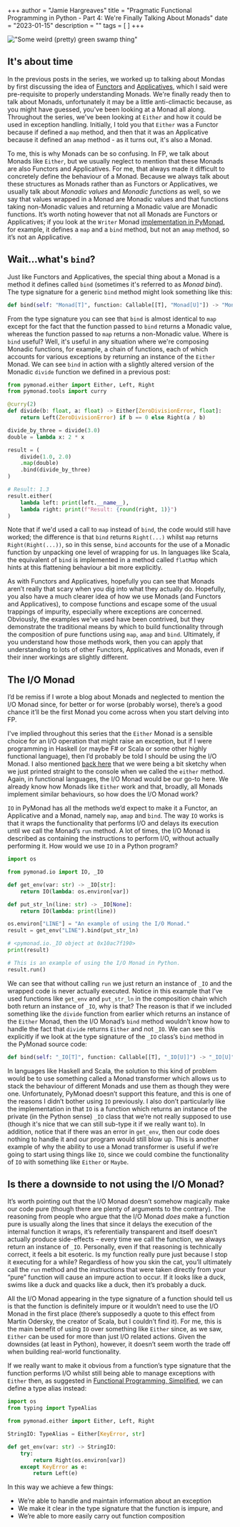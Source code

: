 +++
author = "Jamie Hargreaves"
title = "Pragmatic Functional Programming in Python - Part 4: We're Finally Talking About Monads"
date = "2023-01-15"
description = ""
tags = [
]
+++

!["Some weird (pretty) green swamp thing"](/images/pragmatic_functional_programming/green.jpg)

## It's about time

In the previous posts in the series, we worked up to talking about Mondas by first discussing the idea of [Functors](https://jamiehargreaves.co.uk/posts/pragmatic-functional-programming-in-python-part-2-what-the-hell-is-a-functor/) and [Applicatives](https://jamiehargreaves.co.uk/posts/pragmatic-functional-programming-in-python-part-3-what-the-hell-is-an-applicative/), which I said were pre-requisite to properly understanding Monads. We're finally ready then to talk about Monads, unfortunately it may be a little anti-climactic because, as you might have guessed, you've been looking at a Monad all along. Throughout the series, we've been looking at `Either` and how it could be used in exception handling. Initially, I told you that `Either` was a Functor because if defined a `map` method, and then that it was an Applicative because it defined an `amap` method - as it turns out, it's also a Monad.

To me, this is why Monads can be so confusing. In FP, we talk about Monads like `Either`, but we usually neglect to mention that these Monads are also Functors and Applicatives. For me, that always made it difficult to concretely define the behaviour of a Monad. Because we always talk about these structures as Monads rather than as Functors or Applicatives, we usually talk about *Monadic values* and *Monadic functions* as well, so we say that values wrapped in a Monad are Monadic values and that functions taking non-Monadic values and returning a Monadic value are Monadic functions. It’s worth noting however that not all Monads are Functors or Applicatives; if you look at the `Writer` Monad [implementation in PyMonad](https://github.com/jasondelaat/pymonad/blob/release/pymonad/writer.py), for example, it defines a `map` and a `bind` method, but not an `amap` method, so it’s not an Applicative.

## Wait...what's `bind`?

Just like Functors and Applicatives, the special thing about a Monad is a method it defines called `bind` (sometimes it's referred to as *Monad bind*). The type signature for a generic `bind` method might look something like this:

```python
def bind(self: "Monad[T]", function: Callable[[T], "Monad[U]"]) -> "Monad[U]": ...
```

From the type signature you can see that `bind` is almost identical to `map` except for the fact that the function passed to `bind` returns a Monadic value, whereas the function passed to `map` returns a non-Monadic value. Where is `bind` useful? Well, it's useful in any situation where we're composing Monadic functions, for example, a chain of functions, each of which accounts for various exceptions by returning an instance of the `Either` Monad. We can see `bind` in action with a slightly altered version of the Monadic `divide` function we defined in a previous post:

```python
from pymonad.either import Either, Left, Right
from pymonad.tools import curry

@curry(2)
def divide(b: float, a: float) -> Either[ZeroDivisionError, float]:
    return Left(ZeroDivisionError) if b == 0 else Right(a / b)

divide_by_three = divide(3.0)
double = lambda x: 2 * x

result = (
    divide(1.0, 2.0)
    .map(double)
    .bind(divide_by_three)
)

# Result: 1.3
result.either(
    lambda left: print(left.__name__),
    lambda right: print(f"Result: {round(right, 1)}")
)
```

Note that if we'd used a call to `map` instead of `bind`, the code would still have worked; the difference is that `bind` returns `Right(...)` whilst `map` returns `Right(Right(...))`, so in this sense, `bind` accounts for the use of a Monadic function by unpacking one level of wrapping for us. In languages like Scala, the equivalent of `bind` is implemented in a method called `flatMap` which hints at this flattening behaviour a bit more explicitly.

As with Functors and Applicatives, hopefully you can see that Monads aren’t really that scary when you dig into what they actually do. Hopefully, you also have a much clearer idea of how we use Monads (and Functors and Applicatives), to compose functions and escape some of the usual trappings of impurity, especially where exceptions are concerned. Obviously, the examples we’ve used have been contrived, but they demonstrate the traditional means by which to build functionality through the composition of pure functions using `map`, `amap` and `bind`. Ultimately, if you understand how those methods work, then you can apply that understanding to lots of other Functors, Applicatives and Monads, even if their inner workings are slightly different.

## The I/O Monad

I’d be remiss if I wrote a blog about Monads and neglected to mention the I/O Monad since, for better or for worse (probably worse), there’s a good chance it’ll be the first Monad you come across when you start delving into FP.

I've implied throughout this series that the `Either` Monad is a sensible choice for an I/O operation that might raise an exception, but if I were programming in Haskell (or maybe F# or Scala or some other highly functional language), then I’d probably be told I should be using the I/O Monad. I also mentioned [back here](https://jamiehargreaves.co.uk/posts/pragmatic-functional-programming-in-python-part-2-what-the-hell-is-a-functor/#i-have-this-dream-where-im-trapped-in-a-functor-and-i-cant-get-out-) that we were being a bit sketchy when we just printed straight to the console when we called the `either` method. Again, in functional languages, the I/O Monad would be our go-to here. We already know how Monads like `Either` work and that, broadly, all Monads implement similar behaviours, so how does the I/O Monad work?

`IO` in PyMonad has all the methods we’d expect to make it a Functor, an Applicative and a Monad, namely `map`, `amap` and `bind`. The way `IO` works is that it wraps the functionality that performs I/O and delays its execution until we call the Monad’s `run` method. A lot of times, the I/O Monad is described as containing the instructions to perform I/O, without actually performing it. How would we use `IO` in a Python program?

```python
import os

from pymonad.io import IO, _IO

def get_env(var: str) -> _IO[str]:
    return IO(lambda: os.environ[var])

def put_str_ln(line: str) -> _IO[None]:
    return IO(lambda: print(line))

os.environ["LINE"] = "An example of using the I/O Monad."
result = get_env("LINE").bind(put_str_ln)

# <pymonad.io._IO object at 0x10ac7f190>
print(result)

# This is an example of using the I/O Monad in Python.
result.run()
```

We can see that without calling `run` we just return an instance of `_IO` and the wrapped code is never actually executed. Notice in this example that I’ve used functions like  `get_env` and `put_str_ln` in the composition chain which both return an instance of `_IO`, why is that? The reason is that if we included something like the `divide` function from earlier which returns an instance of the `Either` Monad, then the I/O Monad’s `bind` method wouldn’t know how to handle the fact that `divide` returns `Either` and not `_IO`. We can see this explicitly if we look at the type signature of the `_IO` class’s `bind` method in the PyMonad source code:

```python
def bind(self: "_IO[T]", function: Callable[[T], "_IO[U]]") -> "_IO[U]": ...
```

In languages like Haskell and Scala, the solution to this kind of problem would be to use something called a Monad transformer which allows us to stack the behaviour of different Monads and use them as though they were one. Unfortunately, PyMonad doesn’t support this feature, and this is one of the reasons I didn’t bother using `IO` previously. I also don’t particularly like the implementation in that `IO` is a function which returns an instance of the private (in the Python sense) `_IO` class that we’re not really supposed to use (though it's nice that we can still sub-type it if we really want to). In addition, notice that if there was an error in `get_env`, then our code does nothing to handle it and our program would still blow up. This is another example of why the ability to use a Monad transformer is useful if we’re going to start using things like `IO`, since we could combine the functionality of `IO` with something like `Either` or `Maybe`.

## Is there a downside to not using the I/O Monad?

It’s worth pointing out that the I/O Monad doesn’t somehow magically make our code pure (though there are plenty of arguments to the contrary). The reasoning from people who argue that the I/O Monad *does* make a function pure is usually along the lines that since it delays the execution of the internal function it wraps, it’s referentially transparent and itself doesn’t actually produce side-effects – every time we call the function, we always return an instance of `_IO`. Personally, even if that reasoning is technically correct, it feels a bit esoteric. Is my function really pure just because I stop it executing for a while? Regardless of how you skin the cat, you’ll ultimately call the `run` method and the instructions that were taken directly from your “pure” function will cause an impure action to occur. If it looks like a duck, swims like a duck and quacks like a duck, then it’s probably a duck.

All the I/O Monad appearing in the type signature of a function should tell us is that the function is definitely impure or it wouldn’t need to use the I/O Monad in the first place (there’s supposedly a quote to this effect from Martin Odersky, the creator of Scala, but I couldn’t find it). For me, this is the main benefit of using `IO` over something like `Either` since, as we saw, `Either` can be used for more than just I/O related actions. Given the downsides (at least in Python), however, it doesn’t seem worth the trade off when building real-world functionality.

If we really want to make it obvious from a function’s type signature that the function performs I/O whilst still being able to manage exceptions with `Either` then, as suggested in [Functional Programming, Simplified](https://fpsimplified.com), we can define a type alias instead:

```python
import os
from typing import TypeAlias

from pymonad.either import Either, Left, Right

StringIO: TypeAlias = Either[KeyError, str]

def get_env(var: str) -> StringIO:
    try:
        return Right(os.environ[var])
    except KeyError as e:
        return Left(e)
```

In this way we achieve a few things:

* We’re able to handle and maintain information about an exception
* We make it clear in the type signature that the function is impure, and
* We’re able to more easily carry out function composition
